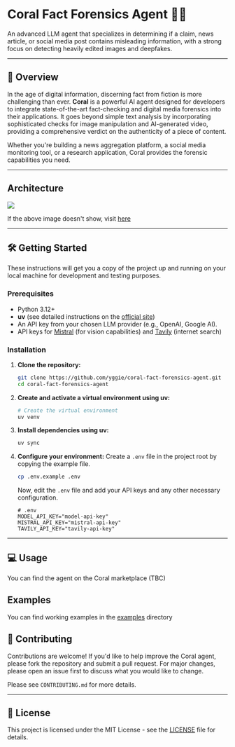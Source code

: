 # Coral Fact Forensics Agent 🕵️‍♀️

An advanced LLM agent that specializes in determining if a claim, news article, or social media post contains misleading information, with a strong focus on detecting heavily edited images and deepfakes.

-----

## 🚀 Overview

In the age of digital information, discerning fact from fiction is more challenging than ever. **Coral** is a powerful AI agent designed for developers to integrate state-of-the-art fact-checking and digital media forensics into their applications. It goes beyond simple text analysis by incorporating sophisticated checks for image manipulation and AI-generated video, providing a comprehensive verdict on the authenticity of a piece of content.

Whether you're building a news aggregation platform, a social media monitoring tool, or a research application, Coral provides the forensic capabilities you need.

-----

## Architecture

[![](https://mermaid.ink/img/pako:eNp9Uk2PmzAQ_SvWnLYSiQIJIfi23WhPWSlqox5a9uDFE2ItYGRM2jTKf6-NIYU0XU7M8_vgeThDKjkCBabSg9CY6kbh5A01S0pinkzJpiKpVCx_SHPZ8E8_nuzwmpSOUKM6ihQdpWDqHXWVsxQf7AGqjk62OdN7qYpXIkrH7Q1cwp6l9rzPeDYjeZYKy1qkNXnMsNT3I13MTdrXdmqzOuOxsgNvtC7lvyKOWO3ZO3K013RVrTuYrFt8rB9W_Ilvfb3dQShOtkzp0z-tNDuK_HS137WjaWQX1Jobn7GiELW2--klL24m30QtZHlfk-dFpeRR8EH_zeaFbDvwr8rpbtdLv5DJhGzoYAcDogN6zui2HWsE9bzxBTuiuw362TJ295y68h8wBlXvssCDTAkOVKsGPShQFcyOcLb6BPQBC0yAmleOe9bkOoGkvBhZxcrvUha90mw5O4AxN_09aCrONK4FyxQrrqj5o813PMmm1ED9OFy0LkDP8AvoIl5Oo9APwygOlsEiCDw4AQ2i1XQeRfPQn8WG4QcXD363sbNpFK38aLWM_dVyMfPn0eUPPVJOgQ?type=png)](https://mermaid.live/edit#pako:eNp9Uk2PmzAQ_SvWnLYSiQIJIfi23WhPWSlqox5a9uDFE2ItYGRM2jTKf6-NIYU0XU7M8_vgeThDKjkCBabSg9CY6kbh5A01S0pinkzJpiKpVCx_SHPZ8E8_nuzwmpSOUKM6ihQdpWDqHXWVsxQf7AGqjk62OdN7qYpXIkrH7Q1cwp6l9rzPeDYjeZYKy1qkNXnMsNT3I13MTdrXdmqzOuOxsgNvtC7lvyKOWO3ZO3K013RVrTuYrFt8rB9W_Ilvfb3dQShOtkzp0z-tNDuK_HS137WjaWQX1Jobn7GiELW2--klL24m30QtZHlfk-dFpeRR8EH_zeaFbDvwr8rpbtdLv5DJhGzoYAcDogN6zui2HWsE9bzxBTuiuw362TJ295y68h8wBlXvssCDTAkOVKsGPShQFcyOcLb6BPQBC0yAmleOe9bkOoGkvBhZxcrvUha90mw5O4AxN_09aCrONK4FyxQrrqj5o813PMmm1ED9OFy0LkDP8AvoIl5Oo9APwygOlsEiCDw4AQ2i1XQeRfPQn8WG4QcXD363sbNpFK38aLWM_dVyMfPn0eUPPVJOgQ)

If the above image doesn't show, visit [here](https://mermaid.live/edit#pako:eNp9Uk2PmzAQ_SvWnLYSiQIJIfi23WhPWSlqox5a9uDFE2ItYGRM2jTKf6-NIYU0XU7M8_vgeThDKjkCBabSg9CY6kbh5A01S0pinkzJpiKpVCx_SHPZ8E8_nuzwmpSOUKM6ihQdpWDqHXWVsxQf7AGqjk62OdN7qYpXIkrH7Q1cwp6l9rzPeDYjeZYKy1qkNXnMsNT3I13MTdrXdmqzOuOxsgNvtC7lvyKOWO3ZO3K013RVrTuYrFt8rB9W_Ilvfb3dQShOtkzp0z-tNDuK_HS137WjaWQX1Jobn7GiELW2--klL24m30QtZHlfk-dFpeRR8EH_zeaFbDvwr8rpbtdLv5DJhGzoYAcDogN6zui2HWsE9bzxBTuiuw362TJ295y68h8wBlXvssCDTAkOVKsGPShQFcyOcLb6BPQBC0yAmleOe9bkOoGkvBhZxcrvUha90mw5O4AxN_09aCrONK4FyxQrrqj5o813PMmm1ED9OFy0LkDP8AvoIl5Oo9APwygOlsEiCDw4AQ2i1XQeRfPQn8WG4QcXD363sbNpFK38aLWM_dVyMfPn0eUPPVJOgQ)

-----

## 🛠️ Getting Started

These instructions will get you a copy of the project up and running on your local machine for development and testing purposes.

### Prerequisites

  * Python 3.12+
  * **uv** (see detailed instructions on the [official site](https://docs.astral.sh/uv/))
  * An API key from your chosen LLM provider (e.g., OpenAI, Google AI).
  * API keys for [Mistral](https://mistral.ai/) (for vision capabilities) and [Tavily](https://www.tavily.com/) (internet search)

### Installation

1.  **Clone the repository:**

    ```sh
    git clone https://github.com/yggie/coral-fact-forensics-agent.git
    cd coral-fact-forensics-agent
    ```

2.  **Create and activate a virtual environment using uv:**

    ```sh
    # Create the virtual environment
    uv venv
    ```

3.  **Install dependencies using uv:**

    ```sh
    uv sync
    ```

4.  **Configure your environment:**
    Create a `.env` file in the project root by copying the example file.

    ```sh
    cp .env.example .env
    ```

    Now, edit the `.env` file and add your API keys and any other necessary configuration.

    ```env
    # .env
    MODEL_API_KEY="model-api-key"
    MISTRAL_API_KEY="mistral-api-key"
    TAVILY_API_KEY="tavily-api-key"
    ```

-----

## 💻 Usage

You can find the agent on the Coral marketplace (TBC)

## Examples

You can find working examples in the [examples](/examples) directory

## 🤝 Contributing

Contributions are welcome\! If you'd like to help improve the Coral agent, please fork the repository and submit a pull request. For major changes, please open an issue first to discuss what you would like to change.

Please see `CONTRIBUTING.md` for more details.

-----

## 📄 License

This project is licensed under the MIT License - see the [LICENSE](/LICENSE) file for details.